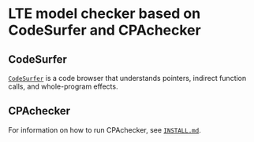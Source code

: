 LTE model checker based on CodeSurfer and CPAchecker
===============================

CodeSurfer
----------------------------
[`CodeSurfer`](https://www.grammatech.com/products/codesurfer) is a code browser that understands pointers, indirect function calls, and whole-program effects.

CPAchecker
----------------------------
For information on how to run CPAchecker, see [`INSTALL.md`](INSTALL.md).